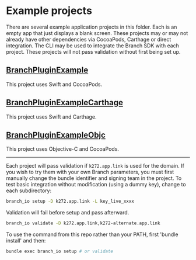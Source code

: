 # Example projects

There are several example application projects in this folder. Each is an empty
app that just displays a blank screen. These projects may or may not already
have other dependencies via CocoaPods, Carthage or direct integration. The
CLI may be used to integrate the Branch SDK with each project. These projects
will not pass validation without first being set up.

## [BranchPluginExample](./BranchPluginExample)

This project uses Swift and CocoaPods.

## [BranchPluginExampleCarthage](./BranchPluginExampleCarthage)

This project uses Swift and Carthage.

## [BranchPluginExampleObjc](./BranchPluginExampleObjc)

This project uses Objective-C and CocoaPods.

---

Each project will pass validation if `k272.app.link` is used for the domain. If
you wish to try them with your own Branch parameters, you must first manually
change the bundle identifier and signing team in the project. To test basic
integration without modification (using a dummy key), change to each subdirectory:

```bash
branch_io setup -D k272.app.link -L key_live_xxxx
```

Validation will fail before setup and pass afterward.

```bash
branch_io validate -D k272.app.link,k272-alternate.app.link
```

To use the command from this repo rather than your PATH, first 'bundle install'
and then:

```bash
bundle exec branch_io setup # or validate
```
